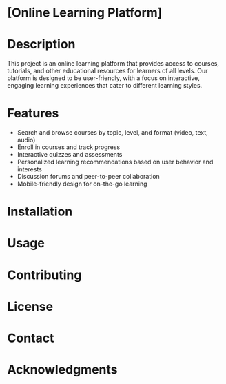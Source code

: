 # [Online Learning Platform]


# Description
This project is an online learning platform that provides access to courses, tutorials, and other educational resources for learners of all levels. Our platform is designed to be user-friendly, with a focus on interactive, engaging learning experiences that cater to different learning styles.

# Features
- Search and browse courses by topic, level, and format (video, text, audio)
- Enroll in courses and track progress
- Interactive quizzes and assessments
- Personalized learning recommendations based on user behavior and interests
- Discussion forums and peer-to-peer collaboration
- Mobile-friendly design for on-the-go learning
# Installation


# Usage


# Contributing


# License


# Contact


# Acknowledgments
